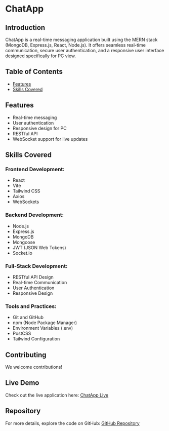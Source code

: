 # ChatApp

## Introduction
ChatApp is a real-time messaging application built using the MERN stack (MongoDB, Express.js, React, Node.js). It offers seamless real-time communication, secure user authentication, and a responsive user interface designed specifically for PC view.

## Table of Contents
- [Features](#features)
- [Skills Covered](#skills-covered)

  
## Features
- Real-time messaging
- User authentication
- Responsive design for PC
- RESTful API
- WebSocket support for live updates

## Skills Covered
### Frontend Development:
- React
- Vite
- Tailwind CSS
- Axios
- WebSockets

### Backend Development:
- Node.js
- Express.js
- MongoDB
- Mongoose
- JWT (JSON Web Tokens)
- Socket.io

### Full-Stack Development:
- RESTful API Design
- Real-time Communication
- User Authentication
- Responsive Design

### Tools and Practices:
- Git and GitHub
- npm (Node Package Manager)
- Environment Variables (.env)
- PostCSS
- Tailwind Configuration

## Contributing
We welcome contributions!

## Live Demo
Check out the live application here: [ChatApp Live](https://chat-app-mhnx.onrender.com/)

## Repository
For more details, explore the code on GitHub: [GitHub Repository](https://github.com/sahanRanasingha/ChatApp.git)

